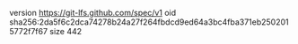 version https://git-lfs.github.com/spec/v1
oid sha256:2da5f6c2dca74278b24a27f264fbdcd9ed64a3bc4fba371eb2502015772f7f67
size 442
